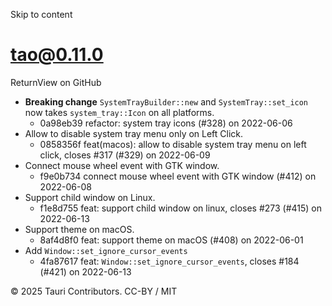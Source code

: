 Skip to content
# tao@0.11.0
ReturnView on GitHub
  * **Breaking change** `SystemTrayBuilder::new` and `SystemTray::set_icon` now takes `system_tray::Icon` on all platforms. 
    * 0a98eb39 refactor: system tray icons (#328) on 2022-06-06
  * Allow to disable system tray menu only on Left Click. 
    * 0858356f feat(macos): allow to disable system tray menu on left click, closes #317 (#329) on 2022-06-09
  * Connect mouse wheel event with GTK window. 
    * f9e0b734 connect mouse wheel event with GTK window (#412) on 2022-06-08
  * Support child window on Linux. 
    * f1e8d755 feat: support child window on linux, closes #273 (#415) on 2022-06-13
  * Support theme on macOS. 
    * 8af4d8f0 feat: support theme on macOS (#408) on 2022-06-01
  * Add `Window::set_ignore_cursor_events`
    * 4fa87617 feat: `Window::set_ignore_cursor_events`, closes #184 (#421) on 2022-06-13


© 2025 Tauri Contributors. CC-BY / MIT
